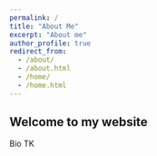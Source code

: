 ```yaml
---
permalink: /
title: "About Me"
excerpt: "About me"
author_profile: true
redirect_from: 
  - /about/
  - /about.html
  - /home/
  - /home.html
---
```


## Welcome to my website

Bio TK

